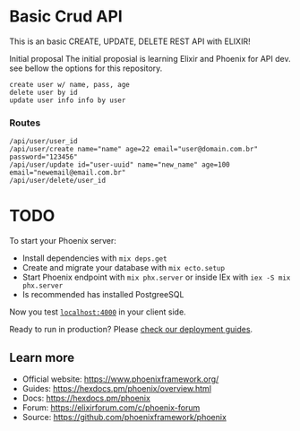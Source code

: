 # Basic Crud API
This is an basic CREATE, UPDATE, DELETE REST API with ELIXIR!

Initial proposal
The initial proposial is learning Elixir and Phoenix for API dev. see bellow the options for this repository.
```
create user w/ name, pass, age
delete user by id
update user info info by user
```

### Routes
```
/api/user/user_id
/api/user/create name="name" age=22 email="user@domain.com.br" password="123456"
/api/user/update id="user-uuid" name="new_name" age=100 email="newemail@email.com.br"
/api/user/delete/user_id
```

# TODO
To start your Phoenix server:

  * Install dependencies with `mix deps.get`
  * Create and migrate your database with `mix ecto.setup`
  * Start Phoenix endpoint with `mix phx.server` or inside IEx with `iex -S mix phx.server`
  * Is recommended has installed PostgreeSQL

Now you test [`localhost:4000`](http://localhost:4000) in  your client side.

Ready to run in production? Please [check our deployment guides](https://hexdocs.pm/phoenix/deployment.html).

## Learn more

  * Official website: https://www.phoenixframework.org/
  * Guides: https://hexdocs.pm/phoenix/overview.html
  * Docs: https://hexdocs.pm/phoenix
  * Forum: https://elixirforum.com/c/phoenix-forum
  * Source: https://github.com/phoenixframework/phoenix
